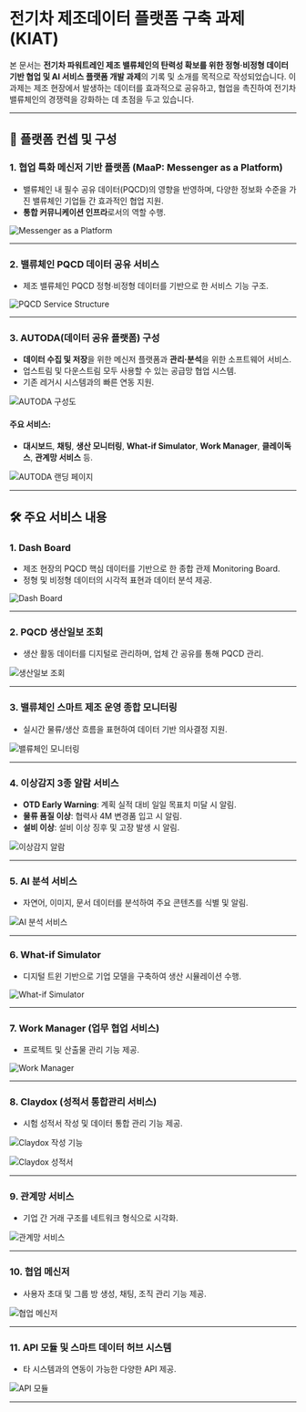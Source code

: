# 전기차 제조데이터 플랫폼 구축 과제 (KIAT)

본 문서는 **전기차 파워트레인 제조 밸류체인의 탄력성 확보를 위한 정형·비정형 데이터 기반 협업 및 AI 서비스 플랫폼 개발 과제**의 기록 및 소개를 목적으로 작성되었습니다. 이 과제는 제조 현장에서 발생하는 데이터를 효과적으로 공유하고, 협업을 촉진하여 전기차 밸류체인의 경쟁력을 강화하는 데 초점을 두고 있습니다.

---

## 📌 플랫폼 컨셉 및 구성

### 1. 협업 특화 메신저 기반 플랫폼 (MaaP: Messenger as a Platform)
- 밸류체인 내 필수 공유 데이터(PQCD)의 영향을 반영하며, 다양한 정보화 수준을 가진 밸류체인 기업들 간 효과적인 협업 지원.
- **통합 커뮤니케이션 인프라**로서의 역할 수행.

![Messenger as a Platform](https://github.com/user-attachments/assets/9f67bcd9-708f-4c49-9abf-43b1bd8eecf9)

---

### 2. 밸류체인 PQCD 데이터 공유 서비스
- 제조 밸류체인 PQCD 정형∙비정형 데이터를 기반으로 한 서비스 기능 구조.

![PQCD Service Structure](https://github.com/user-attachments/assets/26a67ab6-214c-4fdd-9d8c-b3ec29ea00b8)

---

### 3. AUTODA(데이터 공유 플랫폼) 구성
- **데이터 수집 및 저장**을 위한 메신저 플랫폼과 **관리·분석**을 위한 소프트웨어 서비스.
- 업스트림 및 다운스트림 모두 사용할 수 있는 공급망 협업 시스템.
- 기존 레거시 시스템과의 빠른 연동 지원.

![AUTODA 구성도](https://github.com/user-attachments/assets/29d1abe3-bcd2-4e27-bdf3-e5ae76204524)

#### 주요 서비스:
- **대시보드**, **채팅**, **생산 모니터링**, **What-if Simulator**, **Work Manager**, **클레이독스**, **관계망 서비스** 등.

![AUTODA 랜딩 페이지](https://github.com/user-attachments/assets/785f06cd-83f1-422c-a608-a014516ceba5)

---

## 🛠 주요 서비스 내용

### 1. Dash Board
- 제조 현장의 PQCD 핵심 데이터를 기반으로 한 종합 관제 Monitoring Board.
- 정형 및 비정형 데이터의 시각적 표현과 데이터 분석 제공.

![Dash Board](https://github.com/user-attachments/assets/8e1dffde-5a7a-4f46-b2cb-b6be1e4e5025)

---

### 2. PQCD 생산일보 조회
- 생산 활동 데이터를 디지털로 관리하며, 업체 간 공유를 통해 PQCD 관리.

![생산일보 조회](https://github.com/user-attachments/assets/737a2c84-6fa0-4e35-8846-69afcb32d526)

---

### 3. 밸류체인 스마트 제조 운영 종합 모니터링
- 실시간 물류/생산 흐름을 표현하여 데이터 기반 의사결정 지원.

![밸류체인 모니터링](https://github.com/user-attachments/assets/848f8c69-40d8-486e-b943-80cf22ff04bc)

---

### 4. 이상감지 3종 알람 서비스
- **OTD Early Warning**: 계획 실적 대비 일일 목표치 미달 시 알림.
- **물류 품질 이상**: 협력사 4M 변경품 입고 시 알림.
- **설비 이상**: 설비 이상 징후 및 고장 발생 시 알림.

![이상감지 알람](https://github.com/user-attachments/assets/26e2038c-54bd-4ef8-9a63-989d180628e7)

---

### 5. AI 분석 서비스
- 자연어, 이미지, 문서 데이터를 분석하여 주요 콘텐츠를 식별 및 알림.

![AI 분석 서비스](https://github.com/user-attachments/assets/300a999b-d644-43ad-8100-20edf6471a36)

---

### 6. What-if Simulator
- 디지털 트윈 기반으로 기업 모델을 구축하여 생산 시뮬레이션 수행.

![What-if Simulator](https://github.com/user-attachments/assets/2b8d0c13-70a0-4b8d-99a7-d445489f57a0)

---

### 7. Work Manager (업무 협업 서비스)
- 프로젝트 및 산출물 관리 기능 제공.

![Work Manager](https://github.com/user-attachments/assets/8ee87b08-8550-4747-99d4-e626a45bd6bb)

---

### 8. Claydox (성적서 통합관리 서비스)
- 시험 성적서 작성 및 데이터 통합 관리 기능 제공.

![Claydox 작성 기능](https://github.com/user-attachments/assets/aa36c327-6455-41d5-a1e3-0a61666a4c99)

![Claydox 성적서](https://github.com/user-attachments/assets/f68edb37-b8e7-462d-a0e6-2fa9d0a96dd2)

---

### 9. 관계망 서비스
- 기업 간 거래 구조를 네트워크 형식으로 시각화.

![관계망 서비스](https://github.com/user-attachments/assets/9d9677e3-5c1c-44bb-90f5-9a91ab4bb806)

---

### 10. 협업 메신저
- 사용자 초대 및 그룹 방 생성, 채팅, 조직 관리 기능 제공.

![협업 메신저](https://github.com/user-attachments/assets/01c60563-fc39-4475-837d-75ea85b6f032)

---

### 11. API 모듈 및 스마트 데이터 허브 시스템
- 타 시스템과의 연동이 가능한 다양한 API 제공.

![API 모듈](https://github.com/user-attachments/assets/bfe04679-b104-4020-9c92-c2a5ee8bfd89)

---

